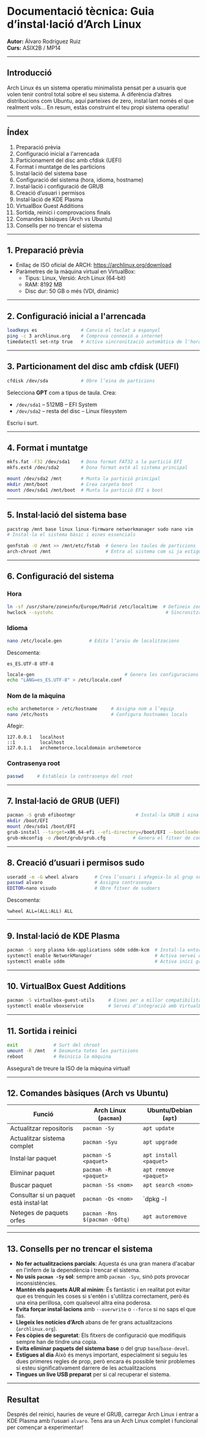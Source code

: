 # Documentació tècnica: Guia d’instal·lació d’Arch Linux

**Autor:** Álvaro Rodríguez Ruiz  
**Curs:** ASIX2B / MP14

---

## Introducció

Arch Linux és un sistema operatiu minimalista pensat per a usuaris que volen tenir control total sobre el seu sistema. A diferència d’altres distribucions com Ubuntu, aquí parteixes de zero, instal·lant només el que realment vols... En resum, estàs construint el teu propi sistema operatiu!

---

## Índex

1. Preparació prèvia
2. Configuració inicial a l'arrencada
3. Particionament del disc amb cfdisk (UEFI)
4. Format i muntatge de les particions
5. Instal·lació del sistema base
6. Configuració del sistema (hora, idioma, hostname)
7. Instal·lació i configuració de GRUB
8. Creació d’usuari i permisos
9. Instal·lació de KDE Plasma
10. VirtualBox Guest Additions
11. Sortida, reinici i comprovacions finals
12. Comandes bàsiques (Arch vs Ubuntu)
13. Consells per no trencar el sistema

---

## 1. Preparació prèvia

- Enllaç de ISO oficial de ARCH: https://archlinux.org/download
- Paràmetres de la màquina virtual en VirtualBox:
  - Tipus: Linux, Versió: Arch Linux (64-bit)
  - RAM: 8192 MB
  - Disc dur: 50 GB o més (VDI, dinàmic)

---

## 2. Configuració inicial a l'arrencada

```bash
loadkeys es                # Canvia el teclat a espanyol
ping -c 3 archlinux.org    # Comprova connexió a internet
timedatectl set-ntp true   # Activa sincronització automàtica de l'hora
```

---

## 3. Particionament del disc amb cfdisk (UEFI)

```bash
cfdisk /dev/sda            # Obre l’eina de particions
```

Selecciona **GPT** com a tipus de taula. Crea:
- `/dev/sda1` – 512MB – EFI System
- `/dev/sda2` – resta del disc – Linux filesystem

Escriu i surt.

---

## 4. Format i muntatge

```bash
mkfs.fat -F32 /dev/sda1    # Dona format FAT32 a la partició EFI
mkfs.ext4 /dev/sda2        # Dona format ext4 al sistema principal

mount /dev/sda2 /mnt       # Munta la partició principal
mkdir /mnt/boot            # Crea carpeta boot
mount /dev/sda1 /mnt/boot  # Munta la partició EFI a boot
```

---

## 5. Instal·lació del sistema base

```bash
pacstrap /mnt base linux linux-firmware networkmanager sudo nano vim
# Instal·la el sistema bàsic i eines essencials
```

```bash
genfstab -U /mnt >> /mnt/etc/fstab  # Genera les taules de particions
arch-chroot /mnt                    # Entra al sistema com si ja estigués instal·lat
```

---

## 6. Configuració del sistema

### Hora

```bash
ln -sf /usr/share/zoneinfo/Europe/Madrid /etc/localtime  # Defineix zona horària
hwclock --systohc                                         # Sincronitza rellotge hardware
```

### Idioma

```bash
nano /etc/locale.gen          # Edita l’arxiu de localitzacions
```
Descomenta:
```
es_ES.UTF-8 UTF-8
```

```bash
locale-gen                                 # Genera les configuracions d’idioma
echo "LANG=es_ES.UTF-8" > /etc/locale.conf
```

### Nom de la màquina

```bash
echo archemetorce > /etc/hostname     # Assigna nom a l’equip
nano /etc/hosts                       # Configura hostnames locals
```

Afegir:
```
127.0.0.1   localhost
::1         localhost
127.0.1.1   archemetorce.localdomain archemetorce
```

### Contrasenya root

```bash
passwd     # Estableix la contrasenya del root
```

---

## 7. Instal·lació de GRUB (UEFI)

```bash
pacman -S grub efibootmgr                      # Instal·la GRUB i eina de boot EFI
mkdir /boot/EFI
mount /dev/sda1 /boot/EFI
grub-install --target=x86_64-efi --efi-directory=/boot/EFI --bootloader-id=GRUB
grub-mkconfig -o /boot/grub/grub.cfg          # Genera el fitxer de configuració
```

---

## 8. Creació d’usuari i permisos sudo

```bash
useradd -m -G wheel alvaro      # Crea l’usuari i afegeix-lo al grup sudo
passwd alvaro                   # Assigna contrasenya
EDITOR=nano visudo              # Obre fitxer de sudoers
```

Descomenta:
```
%wheel ALL=(ALL:ALL) ALL
```

---

## 9. Instal·lació de KDE Plasma

```bash
pacman -S xorg plasma kde-applications sddm sddm-kcm  # Instal·la entorn gràfic i gestor d’inici
systemctl enable NetworkManager                       # Activa servei de xarxa
systemctl enable sddm                                 # Activa inici gràfic
```

---

## 10. VirtualBox Guest Additions

```bash
pacman -S virtualbox-guest-utils     # Eines per a millor compatibilitat
systemctl enable vboxservice         # Servei d’integració amb VirtualBox
```

---

## 11. Sortida i reinici

```bash
exit             # Surt del chroot
umount -R /mnt   # Desmunta totes les particions
reboot           # Reinicia la màquina
```

Assegura’t de treure la ISO de la màquina virtual!

---

## 12. Comandes bàsiques (Arch vs Ubuntu)

| Funció                         | Arch Linux (`pacman`)           | Ubuntu/Debian (`apt`)            |
|-------------------------------|----------------------------------|----------------------------------|
| Actualitzar repositoris       | `pacman -Sy`                     | `apt update`                     |
| Actualitzar sistema complet   | `pacman -Syu`                    | `apt upgrade`                    |
| Instal·lar paquet             | `pacman -S <paquet>`             | `apt install <paquet>`           |
| Eliminar paquet               | `pacman -R <paquet>`             | `apt remove <paquet>`            |
| Buscar paquet                 | `pacman -Ss <nom>`               | `apt search <nom>`               |
| Consultar si un paquet està instal·lat | `pacman -Qs <nom>`      | `dpkg -l | grep <nom>`           |
| Neteges de paquets orfes      | `pacman -Rns $(pacman -Qdtq)`    | `apt autoremove`                 |

---

## 13. Consells per no trencar el sistema
- **No fer actualitzacions parcials**: Aquesta és una gran manera d'acabar en l'infern de la dependència i trencar el sistema.
- **No usis `pacman -Sy` sol**: sempre amb `pacman -Syu`, sinó pots provocar inconsistències.
- **Mantén els paquets AUR al mínim**: És fantàstic i en realitat pot evitar que es trenquin les coses si s'entén i s'utilitza correctament, però és una eina perillosa, com qualsevol altra eina poderosa.
- **Evita forçar instal·lacions** amb `--overwrite` o `--force` si no saps el que fas.
- **Llegeix les notícies d’Arch** abans de fer grans actualitzacions (`archlinux.org`).
- **Fes còpies de seguretat**: Els fitxers de configuració que modifiquis sempre han de tindre una copia.
- **Evita eliminar paquets del sistema base** o del grup `base`/`base-devel`.
- **Estigues al dia** Això és menys important, especialment si seguiu les dues primeres regles de prop, però encara és possible tenir problemes si esteu significativament darrere de les actualitzacions
- **Tingues un live USB preparat** per si cal recuperar el sistema.

---

## Resultat

Després del reinici, hauries de veure el GRUB, carregar Arch Linux i entrar a KDE Plasma amb l’usuari `alvaro`. Tens ara un Arch Linux complet i funcional per començar a experimentar!
